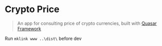 # Crypto Price

> An app for consulting price of crypto currencies, built with [Quasar Framework](http://quasar-framework.org/)

Run `mklink www ..\dist\` before dev
